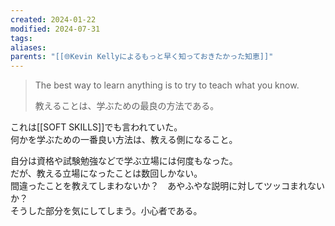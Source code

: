 ```yaml
---
created: 2024-01-22
modified: 2024-07-31
tags: 
aliases: 
parents: "[[🌐Kevin Kellyによるもっと早く知っておきたかった知恵]]"
---
```

> The best way to learn anything is to try to teach what you know.
> 
> 教えることは、学ぶための最良の方法である。

これは[[SOFT SKILLS]]でも言われていた。  
何かを学ぶための一番良い方法は、教える側になること。

自分は資格や試験勉強などで学ぶ立場には何度もなった。  
だが、教える立場になったことは数回しかない。  
間違ったことを教えてしまわないか？　あやふやな説明に対してツッコまれないか？  
そうした部分を気にしてしまう。小心者である。